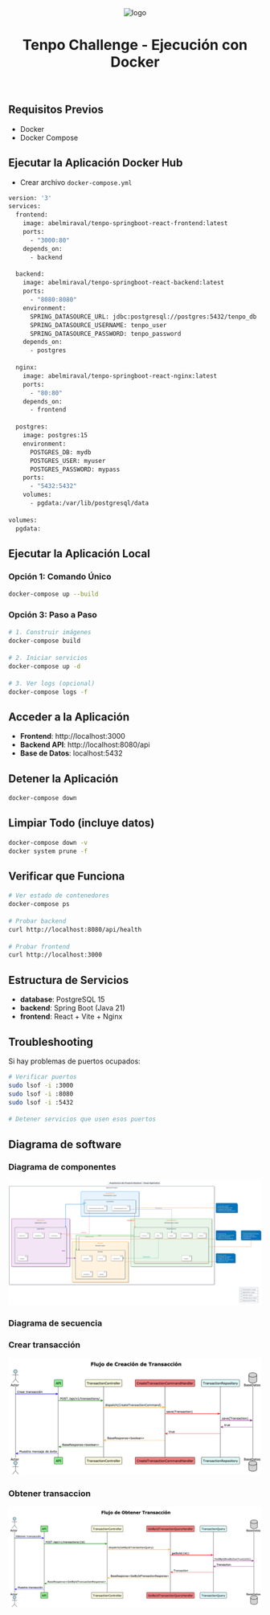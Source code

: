 
<div align="center">

  <img src="https://cdn.prod.website-files.com/647f4d1c528358bdb9d8ef3e/64e3a0a372c75160c61be423_tenpo.svg" alt="logo" width="200" height="auto" />
  <h1>Tenpo Challenge - Ejecución con Docker</h1>
</div>

<br />

## Requisitos Previos
- Docker
- Docker Compose

## Ejecutar la Aplicación Docker Hub

- Crear archivo `docker-compose.yml`
```bash
version: '3'
services:
  frontend:
    image: abelmiraval/tenpo-springboot-react-frontend:latest
    ports:
      - "3000:80"
    depends_on:
      - backend

  backend:
    image: abelmiraval/tenpo-springboot-react-backend:latest
    ports:
      - "8080:8080"
    environment:
      SPRING_DATASOURCE_URL: jdbc:postgresql://postgres:5432/tenpo_db
      SPRING_DATASOURCE_USERNAME: tenpo_user
      SPRING_DATASOURCE_PASSWORD: tenpo_password
    depends_on:
      - postgres

  nginx:
    image: abelmiraval/tenpo-springboot-react-nginx:latest
    ports:
      - "80:80"
    depends_on:
      - frontend

  postgres:
    image: postgres:15
    environment:
      POSTGRES_DB: mydb
      POSTGRES_USER: myuser
      POSTGRES_PASSWORD: mypass
    ports:
      - "5432:5432"
    volumes:
      - pgdata:/var/lib/postgresql/data

volumes:
  pgdata:

```

## Ejecutar la Aplicación Local


### Opción 1: Comando Único

```bash
docker-compose up --build
```

### Opción 3: Paso a Paso
```bash
# 1. Construir imágenes
docker-compose build

# 2. Iniciar servicios
docker-compose up -d

# 3. Ver logs (opcional)
docker-compose logs -f
```

## Acceder a la Aplicación
- **Frontend**: http://localhost:3000
- **Backend API**: http://localhost:8080/api
- **Base de Datos**: localhost:5432

## Detener la Aplicación
```bash
docker-compose down
```

## Limpiar Todo (incluye datos)
```bash
docker-compose down -v
docker system prune -f
```

## Verificar que Funciona
```bash
# Ver estado de contenedores
docker-compose ps

# Probar backend
curl http://localhost:8080/api/health

# Probar frontend
curl http://localhost:3000
```

## Estructura de Servicios
- **database**: PostgreSQL 15
- **backend**: Spring Boot (Java 21)
- **frontend**: React + Vite + Nginx

## Troubleshooting
Si hay problemas de puertos ocupados:
```bash
# Verificar puertos
sudo lsof -i :3000
sudo lsof -i :8080
sudo lsof -i :5432

# Detener servicios que usen esos puertos
```


## Diagrama de software

### Diagrama de componentes

![Component Diagram](docs/clean-architecture.png)


### Diagrama de secuencia 

### Crear transacción
![Sequence Diagram](docs/transaction/create-transaction.png)

### Obtener transaccion
![Sequence Diagram](docs/transaction/get-by-id-transaction.png)